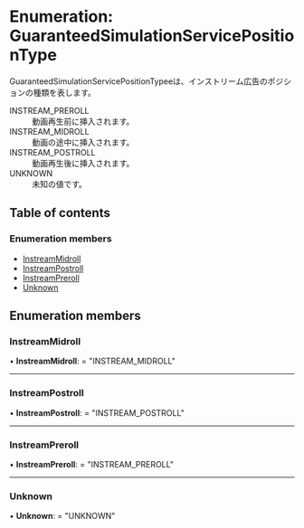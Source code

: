 # Enumeration: GuaranteedSimulationServicePositionType


<div lang=\"ja\">GuaranteedSimulationServicePositionTypeeは、インストリーム広告のポジションの種類を表します。</div>  <dl class=term>   <dt class=\"term__item\">INSTREAM_PREROLL</dt>   <dd class=\"term__desc\"><span lang=\"ja\">動画再生前に挿入されます。</span></dd>   <dt class=\"term__item\">INSTREAM_MIDROLL</dt>   <dd class=\"term__desc\"><span lang=\"ja\">動画の途中に挿入されます。</span></dd>   <dt class=\"term__item\">INSTREAM_POSTROLL</dt>   <dd class=\"term__desc\"><span lang=\"ja\">動画再生後に挿入されます。</span></dd>   <dt class=\"term__item\">UNKNOWN</dt>   <dd class=\"term__desc\"><span lang=\"ja\">未知の値です。</span></dd> </dl>

## Table of contents

### Enumeration members

- [InstreamMidroll](guaranteedsimulationservicepositiontype.md#instreammidroll)
- [InstreamPostroll](guaranteedsimulationservicepositiontype.md#instreampostroll)
- [InstreamPreroll](guaranteedsimulationservicepositiontype.md#instreampreroll)
- [Unknown](guaranteedsimulationservicepositiontype.md#unknown)

## Enumeration members

### InstreamMidroll

• **InstreamMidroll**: = "INSTREAM\_MIDROLL"

___

### InstreamPostroll

• **InstreamPostroll**: = "INSTREAM\_POSTROLL"

___

### InstreamPreroll

• **InstreamPreroll**: = "INSTREAM\_PREROLL"

___

### Unknown

• **Unknown**: = "UNKNOWN"
